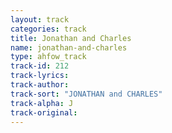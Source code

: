 ```yaml
---
layout: track
categories: track
title: Jonathan and Charles
name: jonathan-and-charles
type: ahfow_track
track-id: 212
track-lyrics: 
track-author: 
track-sort: "JONATHAN and CHARLES"
track-alpha: J
track-original: 
---
```

